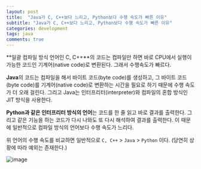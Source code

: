 ```yaml
---
layout: post
title:  "Java가 C, C++보다 느리고, Python보다 수행 속도가 빠른 이유"
subtitle: "Java가 C, C++보다 느리고, Python보다 수행 속도가 빠른 이유"
categories: development
tags: java
comments: true
---
```


**일괄 컴파일 방식 언어인 C, C++**의 코드는 컴파일만 하면 바로 CPU에서 실행이 가능한 코드인 기계어(native code)로 변환된다. 그래서 수행속도가 빠르다.  

**Java**의 코드는 컴파일을 해서 바이트 코드(byte code)를 생성하고, 그 바이트 코드(byte code)를 기계어(native code)로 변환하는 시간을 필요로 하기 때문에 수행 속도가 더 오래 걸린다. 그리고 Java는 인터프리터(interpreter)와 컴파일의 혼합 방식인 JIT 방식을 사용한다.

**Python과 같은 인터프리터 방식의 언어**는 코드를 한 줄 읽고 바로 결과를 출력한다. 그리고 같은 기능을 하는 코드가 다시 나와도 또 다시 해석하여 결과를 출력한다. 이 때문에 일반적으로 컴파일 방식의 언어보다 수행 속도가 느리다. 

위 언어의 수행 속도를 비교하면 일반적으로 `C, C++` > `Java` > `Python` 이다. (당연히 상황에 따라 예외는 존재한다.)

![image](https://user-images.githubusercontent.com/41244373/110245702-b6ea3380-7fa7-11eb-8f02-71aef4ba91b6.png)
